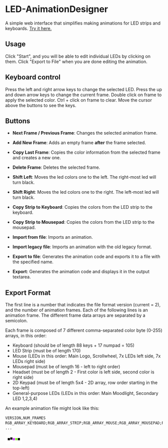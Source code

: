 # LED-AnimationDesigner
A simple web interface that simplifies making animations for LED strips and keyboards.
[Try it here.](https://nicolasdeory.github.io/LED-AnimationDesigner/)

## Usage
Click "Start", and you will be able to edit individual LEDs by clicking on them.
Click "Export to File" when you are done editing the animation.

## Keyboard control
Press the left and right arrow keys to change the selected LED.
Press the up and down arrow keys to change the current frame.
Double click on frame to apply the selected color.
Ctrl + click on frame to clear.
Move the cursor above the buttons to see the keys.

## Buttons
- **Next Frame / Previous Frame**: Changes the selected animation frame.
- **Add New Frame**: Adds an empty frame **after** the frame selected.
- **Copy Last Frame**: Copies the color information from the selected frame and creates a new one.
- **Delete Frame**: Deletes the selected frame.
- **Shift Left**: Moves the led colors one to the left. The right-most led will turn black.
- **Shift Right**: Moves the led colors one to the right. The left-most led will turn black.
- **Copy Strip to Keyboard**: Copies the colors from the LED strip to the keyboard.
- **Copy Strip to Mousepad**: Copies the colors from the LED strip to the mousepad.

- **Import from file**: Imports an animation.
- **Import legacy file**: Imports an animation with the old legacy format.
- **Export to file**: Generates the animation code and exports it to a file with the specified name.
- **Export**: Generates the animation code and displays it in the output textarea.

## Export Format
The first line is a number that indicates the file format version (current = 2), and the number of animation frames.
Each of the following lines is an animation frame. The different frame data arrays are separated by a semicolon.

Each frame is composed of 7 different comma-separated color byte (0-255) arrays, in this order:
- Keyboard (should be of length 88 keys + 17 numpad = 105)
- LED Strip (must be of length 170)
- Mouse (LEDs in this order: Main Logo, Scrollwheel, 7x LEDs left side, 7x LEDs right side)
- Mousepad (must be of length 16 - left to right order)
- Headset (must be of length 2 - First color is left side, second color is right side)
- 2D Keypad (must be of length 5x4 - 2D array, row order starting in the top-left)
- General-purpose LEDs (LEDs in this order: Main Moodlight, Secondary LED 1,2,3,4)

An example animation file might look like this:
```
VERSION,NUM_FRAMES
RGB_ARRAY_KEYBOARD;RGB_ARRAY_STRIP;RGB_ARRAY_MOUSE;RGB_ARRAY_MOUSEPAD;RGB_ARRAY_HEADSET;RGB_ARRAY_KEYPAD;RGB_ARRAY_GENERAL\n
...
```
![](readme/demo-anim.gif)

